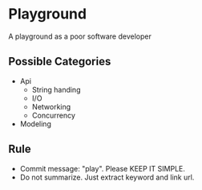 # Playground

A playground as a poor software developer

## Possible Categories

- Api
  - String handing
  - I/O
  - Networking
  - Concurrency
- Modeling

## Rule

- Commit message: "play". Please KEEP IT SIMPLE.
- Do not summarize. Just extract keyword and link url.

